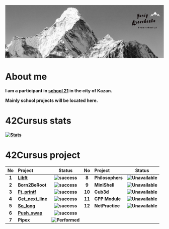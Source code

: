 [![Header](https://github.com/Galfyn/Galfyn/blob/main/accest/header.jpeg)](https://github.com/Galfyn)

# About me
<b>I am a participant in [school 21](https://21-school.ru/)  in the city of Kazan.

<b>Mainly school projects will be located here.
# 42Cursus stats
[![Stats](https://badge42.herokuapp.com/api/stats/galfyn)](https://github.com/JaeSeoKim/badge42)

# 42Cursus project
| No  | Project                                    | Status                                                                                                         | No  | Project                                     | Status |
| :-: | :----------------------------------------- | :----:                                                                                                         | :-: | :-----------------------------------------  | :----: |
| 1   | [Libft](../../../libft)                    | ![success](https://img.shields.io/badge/-Success%20115%2f100-green?style=plastic&logo=42&logoColor=090909)     |  8   | Philosophers                               | ![Unavailable](https://img.shields.io/badge/-Unavailable-red?style=plastic&logo=42&logoColor=090909)   |
| 2   | Born2BeRoot                                | ![success](https://img.shields.io/badge/-Success%20100%2f100-green?style=plastic&logo=42&logoColor=090909)     |  9   | MiniShell                                  | ![Unavailable](https://img.shields.io/badge/-Unavailable-red?style=plastic&logo=42&logoColor=090909)   |
| 3   | [Ft_printf](../../../ft_printf)            | ![success](https://img.shields.io/badge/-Success%20100%2f100-green?style=plastic&logo=42&logoColor=090909)     |  10  | Cub3d                                      | ![Unavailable](https://img.shields.io/badge/-Unavailable-red?style=plastic&logo=42&logoColor=090909)   |
| 4   | [Get_next_line](../../../GNL)              | ![success](https://img.shields.io/badge/-Success%20115%2f100-green?style=plastic&logo=42&logoColor=090909)     |  11  | CPP Module                                 | ![Unavailable](https://img.shields.io/badge/-Unavailable-red?style=plastic&logo=42&logoColor=090909)   |
| 5   | [So_long](../../../so_long1)               | ![success](https://img.shields.io/badge/-Success%20120%2f100-green?style=plastic&logo=42&logoColor=090909)     |  12  | NetPractice                                | ![Unavailable](https://img.shields.io/badge/-Unavailable-red?style=plastic&logo=42&logoColor=090909)   |
| 6   | [Push_swap](../../../Push_swap)            | ![success](https://img.shields.io/badge/-Success%20100%2f100-green?style=plastic&logo=42&logoColor=090909)     |
| 7   | Pipex                                      | ![Performed](https://img.shields.io/badge/-Performed-9cf?style=plastic&logo=42&logoColor=090909)               |

